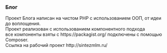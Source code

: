 <h3>Блог</h3>
Проект Блога написан на чистом PHP  с использованием ООП,  от идеи до воплощения.<br>
Проект реализован с использованием  компонентного подхода<br> 
все компоненты взяты с  https://packagist.org/   подключены с помощью Composer.<br>
Ссылка на рабочий проект  http://sintezmlm.ru/ 




